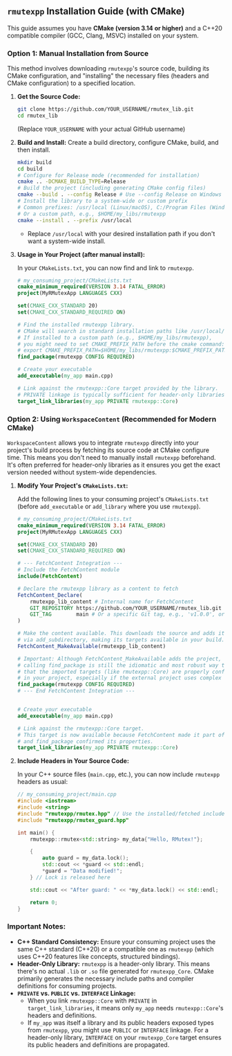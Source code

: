 ## `rmutexpp` Installation Guide (with CMake)

This guide assumes you have **CMake (version 3.14 or higher)** and a C++20 compatible compiler (GCC, Clang, MSVC) installed on your system.

### Option 1: Manual Installation from Source

This method involves downloading `rmutexpp`'s source code, building its CMake configuration, and "installing" the necessary files (headers and CMake configuration) to a specified location.

1.  **Get the Source Code:**
    ```bash
    git clone https://github.com/YOUR_USERNAME/rmutex_lib.git
    cd rmutex_lib
    ```
    (Replace `YOUR_USERNAME` with your actual GitHub username)

2.  **Build and Install:**
    Create a build directory, configure CMake, build, and then install.

    ```bash
    mkdir build
    cd build
    # Configure for Release mode (recommended for installation)
    cmake .. -DCMAKE_BUILD_TYPE=Release
    # Build the project (including generating CMake config files)
    cmake --build . --config Release # Use --config Release on Windows
    # Install the library to a system-wide or custom prefix
    # Common prefixes: /usr/local (Linux/macOS), C:/Program Files (Windows)
    # Or a custom path, e.g., $HOME/my_libs/rmutexpp
    cmake --install . --prefix /usr/local
    ```
    * Replace `/usr/local` with your desired installation path if you don't want a system-wide install.

3.  **Usage in Your Project (after manual install):**

    In your `CMakeLists.txt`, you can now find and link to `rmutexpp`.

    ```cmake
    # my_consuming_project/CMakeLists.txt
    cmake_minimum_required(VERSION 3.14 FATAL_ERROR)
    project(MyRMutexApp LANGUAGES CXX)

    set(CMAKE_CXX_STANDARD 20)
    set(CMAKE_CXX_STANDARD_REQUIRED ON)

    # Find the installed rmutexpp library.
    # CMake will search in standard installation paths like /usr/local/lib/cmake/rmutexpp
    # If installed to a custom path (e.g., $HOME/my_libs/rmutexpp),
    # you might need to set CMAKE_PREFIX_PATH before the cmake command:
    # export CMAKE_PREFIX_PATH=$HOME/my_libs/rmutexpp:$CMAKE_PREFIX_PATH
    find_package(rmutexpp CONFIG REQUIRED)

    # Create your executable
    add_executable(my_app main.cpp)

    # Link against the rmutexpp::Core target provided by the library.
    # PRIVATE linkage is typically sufficient for header-only libraries used by an executable.
    target_link_libraries(my_app PRIVATE rmutexpp::Core)
    ```

### Option 2: Using `WorkspaceContent` (Recommended for Modern CMake)

`WorkspaceContent` allows you to integrate `rmutexpp` directly into your project's build process by fetching its source code at CMake configure time. This means you don't need to manually install `rmutexpp` beforehand. It's often preferred for header-only libraries as it ensures you get the exact version needed without system-wide dependencies.

1.  **Modify Your Project's `CMakeLists.txt`:**

    Add the following lines to your consuming project's `CMakeLists.txt` (before `add_executable` or `add_library` where you use `rmutexpp`).

    ```cmake
    # my_consuming_project/CMakeLists.txt
    cmake_minimum_required(VERSION 3.14 FATAL_ERROR)
    project(MyRMutexApp LANGUAGES CXX)

    set(CMAKE_CXX_STANDARD 20)
    set(CMAKE_CXX_STANDARD_REQUIRED ON)

    # --- FetchContent Integration ---
    # Include the FetchContent module
    include(FetchContent)

    # Declare the rmutexpp library as a content to fetch
    FetchContent_Declare(
        rmutexpp_lib_content # Internal name for FetchContent
        GIT_REPOSITORY https://github.com/YOUR_USERNAME/rmutex_lib.git
        GIT_TAG        main # Or a specific Git tag, e.g., 'v1.0.0', or a commit hash
    )

    # Make the content available. This downloads the source and adds its CMakeLists.txt
    # via add_subdirectory, making its targets available in your build.
    FetchContent_MakeAvailable(rmutexpp_lib_content)

    # Important: Although FetchContent_MakeAvailable adds the project,
    # calling find_package is still the idiomatic and most robust way to ensure
    # that the imported targets (like rmutexpp::Core) are properly configured
    # in your project, especially if the external project uses complex export logic.
    find_package(rmutexpp CONFIG REQUIRED)
    # --- End FetchContent Integration ---


    # Create your executable
    add_executable(my_app main.cpp)

    # Link against the rmutexpp::Core target.
    # This target is now available because FetchContent made it part of your build,
    # and find_package confirmed its properties.
    target_link_libraries(my_app PRIVATE rmutexpp::Core)
    ```

2.  **Include Headers in Your Source Code:**

    In your C++ source files (`main.cpp`, etc.), you can now include `rmutexpp` headers as usual:

    ```cpp
    // my_consuming_project/main.cpp
    #include <iostream>
    #include <string>
    #include "rmutexpp/rmutex.hpp" // Use the installed/fetched include path
    #include "rmutexpp/rmutex_guard.hpp"

    int main() {
        rmutexpp::rmutex<std::string> my_data{"Hello, RMutex!"};

        {
            auto guard = my_data.lock();
            std::cout << *guard << std::endl;
            *guard = "Data modified!";
        } // Lock is released here

        std::cout << "After guard: " << *my_data.lock() << std::endl;

        return 0;
    }
    ```

### Important Notes:

* **C++ Standard Consistency:** Ensure your consuming project uses the same C++ standard (C++20) or a compatible one as `rmutexpp` (which uses C++20 features like concepts, structured bindings).
* **Header-Only Library:** `rmutexpp` is a header-only library. This means there's no actual `.lib` or `.so` file generated for `rmutexpp_Core`. CMake primarily generates the necessary include paths and compiler definitions for consuming projects.
* **`PRIVATE` vs. `PUBLIC` vs. `INTERFACE` Linkage:**
    * When you link `rmutexpp::Core` with `PRIVATE` in `target_link_libraries`, it means only `my_app` needs `rmutexpp::Core`'s headers and definitions.
    * If `my_app` was itself a library and its public headers exposed types from `rmutexpp`, you might use `PUBLIC` or `INTERFACE` linkage. For a header-only library, `INTERFACE` on your `rmutexpp_Core` target ensures its public headers and definitions are propagated.